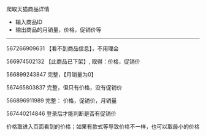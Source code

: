 爬取天猫商品详情

* 输入商品ID
* 输出商品的月销量，价格，促销价等

---

567266909631 【看不到商品信息】，不用理会

566974502132 【此商品已下架】, 取得：价格，促销价

566899243847 完整，【月销量为0】

567465803837 完整，但只有价格，没有促销价

566896911989 完整： 价格，促销价，月销量

567440214846 登录后才能判断是否有促销价

价格取进入页面看到的价格；如果有款式等导致价格不一样，也可以取最小的价格